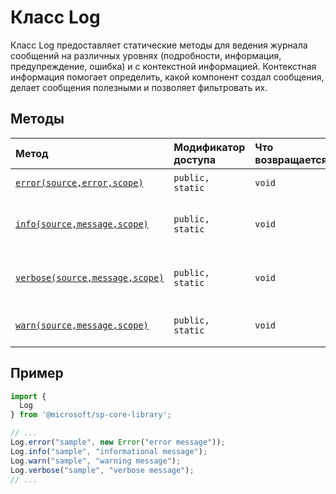 # <a name="log-class"></a>Класс Log







Класс Log предоставляет статические методы для ведения журнала сообщений на различных уровнях (подробности, информация, предупреждение, ошибка) и с контекстной информацией. Контекстная информация помогает определить, какой компонент создал сообщения, делает сообщения полезными и позволяет фильтровать их.






## <a name="methods"></a>Методы

| Метод       | Модификатор доступа | Что возвращается    | Описание|
|:-------------|:----|:-------|:-----------|
|[`error(source,error,scope)`](error-log.md)     | `public, static` | `void` | Заносит ошибку в журнал |
|[`info(source,message,scope)`](info-log.md)     | `public, static` | `void` | Заносит в журнал информационное сообщение |
|[`verbose(source,message,scope)`](verbose-log.md)     | `public, static` | `void` | Заносит в журнал подробное сообщение |
|[`warn(source,message,scope)`](warn-log.md)     | `public, static` | `void` | Заносит в журнал предупреждение |

## <a name="sample"></a>Пример
```ts
import {
  Log
} from '@microsoft/sp-core-library';

// ...
Log.error("sample", new Error("error message"));
Log.info("sample", "informational message");
Log.warn("sample", "warning message");
Log.verbose("sample", "verbose message");
// ...
```
